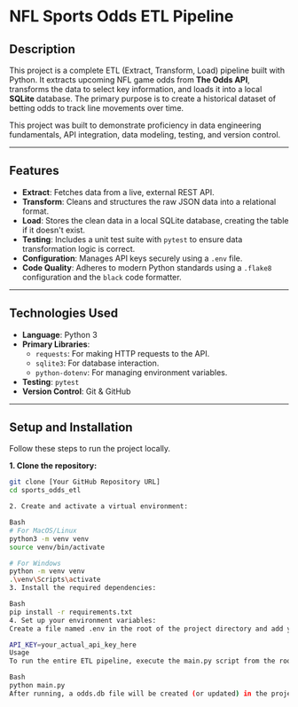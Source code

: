 # NFL Sports Odds ETL Pipeline

## Description

This project is a complete ETL (Extract, Transform, Load) pipeline built with Python. It extracts upcoming NFL game odds from **The Odds API**, transforms the data to select key information, and loads it into a local **SQLite** database. The primary purpose is to create a historical dataset of betting odds to track line movements over time.

This project was built to demonstrate proficiency in data engineering fundamentals, API integration, data modeling, testing, and version control.

---

## Features

- **Extract**: Fetches data from a live, external REST API.
- **Transform**: Cleans and structures the raw JSON data into a relational format.
- **Load**: Stores the clean data in a local SQLite database, creating the table if it doesn't exist.
- **Testing**: Includes a unit test suite with `pytest` to ensure data transformation logic is correct.
- **Configuration**: Manages API keys securely using a `.env` file.
- **Code Quality**: Adheres to modern Python standards using a `.flake8` configuration and the `black` code formatter.

---

## Technologies Used

- **Language**: Python 3
- **Primary Libraries**:
  - `requests`: For making HTTP requests to the API.
  - `sqlite3`: For database interaction.
  - `python-dotenv`: For managing environment variables.
- **Testing**: `pytest`
- **Version Control**: Git & GitHub

---

## Setup and Installation

Follow these steps to run the project locally.

**1. Clone the repository:**
```bash
git clone [Your GitHub Repository URL]
cd sports_odds_etl

2. Create and activate a virtual environment:

Bash
# For MacOS/Linux
python3 -m venv venv
source venv/bin/activate

# For Windows
python -m venv venv
.\venv\Scripts\activate
3. Install the required dependencies:

Bash
pip install -r requirements.txt
4. Set up your environment variables:
Create a file named .env in the root of the project directory and add your API key from The Odds API:

API_KEY=your_actual_api_key_here
Usage
To run the entire ETL pipeline, execute the main.py script from the root directory:

Bash
python main.py
After running, a odds.db file will be created (or updated) in the project directory containing the latest odds.